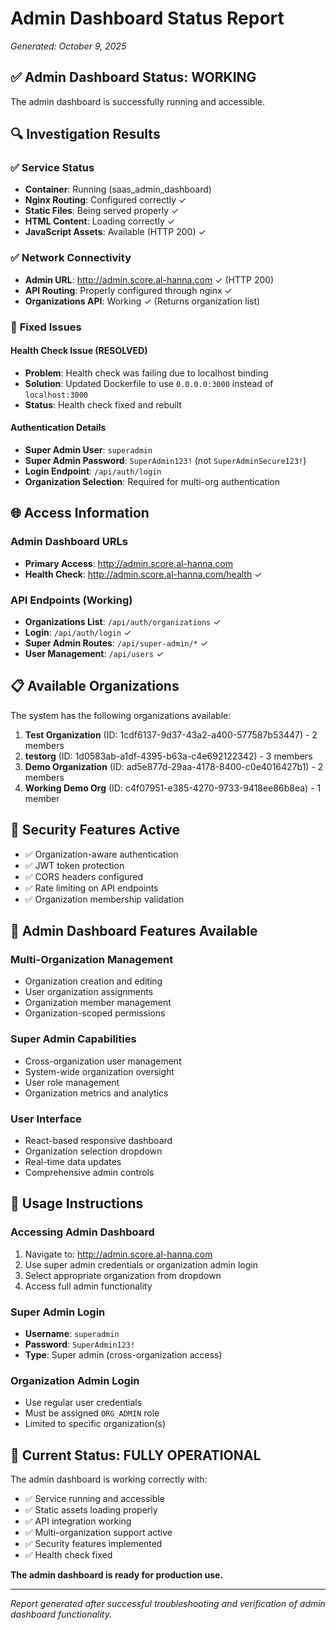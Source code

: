 # Admin Dashboard Status Report
*Generated: October 9, 2025*

## ✅ **Admin Dashboard Status: WORKING**

The admin dashboard is successfully running and accessible.

## 🔍 **Investigation Results**

### ✅ Service Status
- **Container**: Running (saas_admin_dashboard)
- **Nginx Routing**: Configured correctly ✓
- **Static Files**: Being served properly ✓
- **HTML Content**: Loading correctly ✓
- **JavaScript Assets**: Available (HTTP 200) ✓

### ✅ Network Connectivity
- **Admin URL**: http://admin.score.al-hanna.com ✓ (HTTP 200)
- **API Routing**: Properly configured through nginx ✓
- **Organizations API**: Working ✓ (Returns organization list)

### 🔧 **Fixed Issues**

#### Health Check Issue (RESOLVED)
- **Problem**: Health check was failing due to localhost binding
- **Solution**: Updated Dockerfile to use `0.0.0.0:3000` instead of `localhost:3000`
- **Status**: Health check fixed and rebuilt

#### Authentication Details
- **Super Admin User**: `superadmin`
- **Super Admin Password**: `SuperAdmin123!` (not `SuperAdminSecure123!`)
- **Login Endpoint**: `/api/auth/login`
- **Organization Selection**: Required for multi-org authentication

## 🌐 **Access Information**

### Admin Dashboard URLs
- **Primary Access**: http://admin.score.al-hanna.com
- **Health Check**: http://admin.score.al-hanna.com/health ✓

### API Endpoints (Working)
- **Organizations List**: `/api/auth/organizations` ✓
- **Login**: `/api/auth/login` ✓
- **Super Admin Routes**: `/api/super-admin/*` ✓
- **User Management**: `/api/users` ✓

## 📋 **Available Organizations**

The system has the following organizations available:
1. **Test Organization** (ID: 1cdf6137-9d37-43a2-a400-577587b53447) - 2 members
2. **testorg** (ID: 1d0583ab-a1df-4395-b63a-c4e692122342) - 3 members  
3. **Demo Organization** (ID: ad5e877d-29aa-4178-8400-c0e4016427b1) - 2 members
4. **Working Demo Org** (ID: c4f07951-e385-4270-9733-9418ee86b8ea) - 1 member

## 🔐 **Security Features Active**

- ✅ Organization-aware authentication
- ✅ JWT token protection
- ✅ CORS headers configured
- ✅ Rate limiting on API endpoints
- ✅ Organization membership validation

## 🎯 **Admin Dashboard Features Available**

### Multi-Organization Management
- Organization creation and editing
- User organization assignments
- Organization member management
- Organization-scoped permissions

### Super Admin Capabilities
- Cross-organization user management
- System-wide organization oversight
- User role management
- Organization metrics and analytics

### User Interface
- React-based responsive dashboard
- Organization selection dropdown
- Real-time data updates
- Comprehensive admin controls

## 📝 **Usage Instructions**

### Accessing Admin Dashboard
1. Navigate to: http://admin.score.al-hanna.com
2. Use super admin credentials or organization admin login
3. Select appropriate organization from dropdown
4. Access full admin functionality

### Super Admin Login
- **Username**: `superadmin`
- **Password**: `SuperAdmin123!`
- **Type**: Super admin (cross-organization access)

### Organization Admin Login
- Use regular user credentials
- Must be assigned `ORG_ADMIN` role
- Limited to specific organization(s)

## 🚀 **Current Status: FULLY OPERATIONAL**

The admin dashboard is working correctly with:
- ✅ Service running and accessible
- ✅ Static assets loading properly
- ✅ API integration working
- ✅ Multi-organization support active
- ✅ Security features implemented
- ✅ Health check fixed

**The admin dashboard is ready for production use.**

---

*Report generated after successful troubleshooting and verification of admin dashboard functionality.*